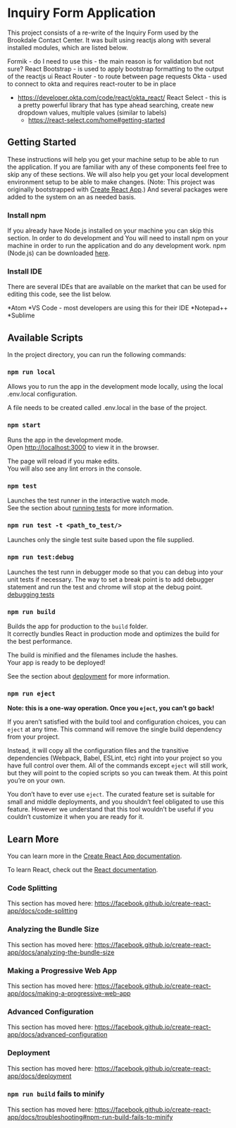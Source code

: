 # Inquiry Form Application

This project consists of a re-write of the Inquiry Form used by the Brookdale Contact Center.  It was built using reactjs along with several installed modules, which are listed below.

Formik - do I need to use this - the main reason is for validation but not sure?
React Bootstrap - is used to apply bootstrap formatting to the output of the reactjs ui
React Router - to route between page requests
Okta - used to connect to okta and requires react-router to be in place
  - https://developer.okta.com/code/react/okta_react/
React Select - this is a pretty powerful library that has type ahead searching, create new dropdown values, multiple values (similar to labels)
	- https://react-select.com/home#getting-started


## Getting Started

These instructions will help you get your machine setup to be able to run the application. If you are familiar with any of these components feel free to skip any of these sections. We will also help you get your local development environment setup to be able to make changes. (Note: This project was originally bootstrapped with [Create React App](https://github.com/facebook/create-react-app).)  And several packages were added to the system on an as needed basis.

### Install npm

If you already have Node.js installed on your machine you can skip this section.  In order to do development and You will need to install npm on your machine in order to run the application and do any development work.  npm (Node.js) can be downloaded [here](https://nodejs.org/en/download/).

### Install IDE

There are several IDEs that are available on the market that can be used for editing this code, see the list below.

*Atom
*VS Code - most developers are using this for their IDE
*Notepad++
*Sublime

## Available Scripts

In the project directory, you can run the following commands:

### `npm run local`

Allows you to run the app in the development mode locally, using the local .env.local configuration.

A file needs to be created called .env.local in the base of the project.


### `npm start`

Runs the app in the development mode.<br>
Open [http://localhost:3000](http://localhost:3000) to view it in the browser.

The page will reload if you make edits.<br>
You will also see any lint errors in the console.

### `npm test`

Launches the test runner in the interactive watch mode.<br>
See the section about [running tests](https://facebook.github.io/create-react-app/docs/running-tests) for more information.

### `npm run test -t <path_to_test/>`

Launches only the single test suite based upon the file supplied.

### `npm run test:debug`

Launches the test runn in debugger mode so that you can debug into your unit tests if necessary.  The way to set a break point is to add debugger statement and run the test and chrome will stop at the debug point. [debugging tests](https://facebook.github.io/create-react-app/docs/debugging-tests)

### `npm run build`

Builds the app for production to the `build` folder.<br>
It correctly bundles React in production mode and optimizes the build for the best performance.

The build is minified and the filenames include the hashes.<br>
Your app is ready to be deployed!

See the section about [deployment](https://facebook.github.io/create-react-app/docs/deployment) for more information.

### `npm run eject`

**Note: this is a one-way operation. Once you `eject`, you can’t go back!**

If you aren’t satisfied with the build tool and configuration choices, you can `eject` at any time. This command will remove the single build dependency from your project.

Instead, it will copy all the configuration files and the transitive dependencies (Webpack, Babel, ESLint, etc) right into your project so you have full control over them. All of the commands except `eject` will still work, but they will point to the copied scripts so you can tweak them. At this point you’re on your own.

You don’t have to ever use `eject`. The curated feature set is suitable for small and middle deployments, and you shouldn’t feel obligated to use this feature. However we understand that this tool wouldn’t be useful if you couldn’t customize it when you are ready for it.

## Learn More

You can learn more in the [Create React App documentation](https://facebook.github.io/create-react-app/docs/getting-started).

To learn React, check out the [React documentation](https://reactjs.org/).

### Code Splitting

This section has moved here: https://facebook.github.io/create-react-app/docs/code-splitting

### Analyzing the Bundle Size

This section has moved here: https://facebook.github.io/create-react-app/docs/analyzing-the-bundle-size

### Making a Progressive Web App

This section has moved here: https://facebook.github.io/create-react-app/docs/making-a-progressive-web-app

### Advanced Configuration

This section has moved here: https://facebook.github.io/create-react-app/docs/advanced-configuration

### Deployment

This section has moved here: https://facebook.github.io/create-react-app/docs/deployment

### `npm run build` fails to minify

This section has moved here: https://facebook.github.io/create-react-app/docs/troubleshooting#npm-run-build-fails-to-minify
